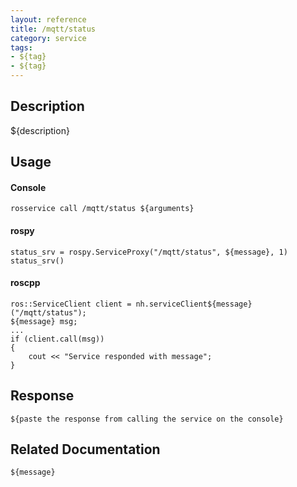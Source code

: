 ```yaml
---
layout: reference
title: /mqtt/status
category: service
tags: 
- ${tag} 
- ${tag}
---
```


## Description
${description}

## Usage
#### Console
```
rosservice call /mqtt/status ${arguments}
```

#### rospy
```
status_srv = rospy.ServiceProxy("/mqtt/status", ${message}, 1)
status_srv()
```

#### roscpp
```
ros::ServiceClient client = nh.serviceClient${message}("/mqtt/status");
${message} msg;
...
if (client.call(msg))
{
    cout << "Service responded with message";
}
```

## Response
```
${paste the response from calling the service on the console}
```

## Related Documentation
``${message}``  